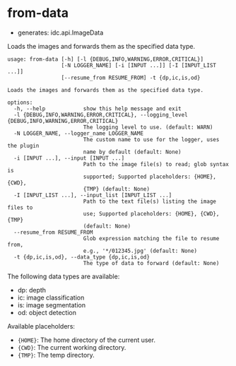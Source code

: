 # from-data

* generates: idc.api.ImageData

Loads the images and forwards them as the specified data type.

```
usage: from-data [-h] [-l {DEBUG,INFO,WARNING,ERROR,CRITICAL}]
                 [-N LOGGER_NAME] [-i [INPUT ...]] [-I [INPUT_LIST ...]]
                 [--resume_from RESUME_FROM] -t {dp,ic,is,od}

Loads the images and forwards them as the specified data type.

options:
  -h, --help            show this help message and exit
  -l {DEBUG,INFO,WARNING,ERROR,CRITICAL}, --logging_level {DEBUG,INFO,WARNING,ERROR,CRITICAL}
                        The logging level to use. (default: WARN)
  -N LOGGER_NAME, --logger_name LOGGER_NAME
                        The custom name to use for the logger, uses the plugin
                        name by default (default: None)
  -i [INPUT ...], --input [INPUT ...]
                        Path to the image file(s) to read; glob syntax is
                        supported; Supported placeholders: {HOME}, {CWD},
                        {TMP} (default: None)
  -I [INPUT_LIST ...], --input_list [INPUT_LIST ...]
                        Path to the text file(s) listing the image files to
                        use; Supported placeholders: {HOME}, {CWD}, {TMP}
                        (default: None)
  --resume_from RESUME_FROM
                        Glob expression matching the file to resume from,
                        e.g., '*/012345.jpg' (default: None)
  -t {dp,ic,is,od}, --data_type {dp,ic,is,od}
                        The type of data to forward (default: None)
```

The following data types are available:

* dp: depth
* ic: image classification
* is: image segmentation
* od: object detection


Available placeholders:

* `{HOME}`: The home directory of the current user.
* `{CWD}`: The current working directory.
* `{TMP}`: The temp directory.
